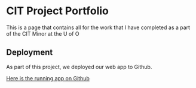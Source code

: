 # CIT Project Portfolio

This is a page that contains all for the work that I have completed as a part of the CIT Minor at the U of O

## Deployment

As part of this project, we deployed our web app to Github.

[Here is the running app on Github](https://uo-cit.github.io/project-4-cdrath22/)
